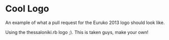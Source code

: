 Cool Logo
=========
An example of what a pull request for the Euruko 2013 logo should look like.

Using the thessaloniki.rb logo ;). This is taken guys, make your own!